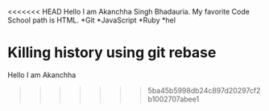<<<<<<< HEAD
Hello I am Akanchha Singh Bhadauria.
My favorite Code School path is HTML.
*Git
*JavaScript
*Ruby
*hel

Killing history using git rebase
=======
Hello I am Akanchha
>>>>>>> 5ba45b5998db24c897d20297cf2b1002707abee1
